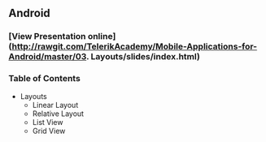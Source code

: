 ## Android
### [View Presentation online](http://rawgit.com/TelerikAcademy/Mobile-Applications-for-Android/master/03. Layouts/slides/index.html)
### Table of Contents
- Layouts
  - Linear Layout
  - Relative Layout
  - List View
  - Grid View
